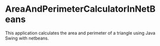 # AreaAndPerimeterCalculatorInNetBeans
This application calculates the area and perimeter of a triangle using Java Swing with netbeans.
